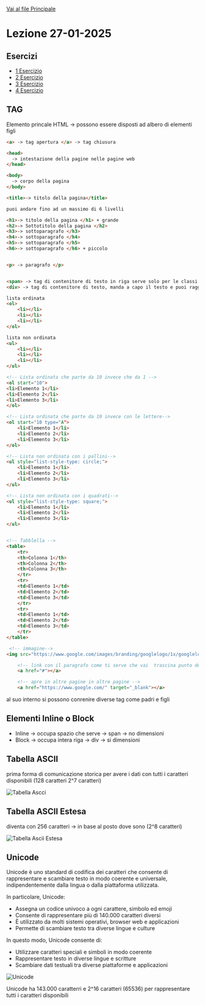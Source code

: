 [Vai al file Principale ](../../Readme.md)

# Lezione 27-01-2025

## Esercizi

- [1 Esercizio](Esercizi/1_Esercizio/Prova.html)
- [2 Esercizio](Esercizi/2_Esercizio/Prova.html)
- [3 Esercizio](Esercizi/3_Esercizio/)
- [4 Esercizio](Esercizi/4_Esercizio/)

## TAG

Elemento princale HTML -> possono essere disposti ad albero di elementi figli

```html
<a> -> tag apertura </a> -> tag chiusura

<head>
  -> intestazione della pagine nelle pagine web
</head>

<body>
  -> corpo della pagina
</body>

<title>-> titolo della pagina</title>

puoi andare fino ad un massimo di 6 livelli

<h1>-> titolo della pagina </h1> + grande
<h2>-> Sottotitolo della pagina </h2>
<h3>-> sottoparagrafo </h3>
<h4>-> sottoparagrafo </h4>
<h5>-> sottoparagrafo </h5>
<h6>-> sottoparagrafo </h6> + piccolo


<p> -> paragrafo </p>


<span> -> tag di contenitore di testo in riga serve solo per le classi e per raggiungere il testo</span>
<div> -> tag di contenitore di testo, manda a capo il testo e puoi raggiundere con delle classi dove quele testo ha le caratteristiche di quella classe</div>

lista ordinata
<ol>
    <li></li>
    <li></li>
    <li></li>
</ol>

lista non ordinata
<ul>
    <li></li>
    <li></li>
    <li></li>
</ul>

<!-- Lista ordinata che parte da 10 invece che da 1 -->
<ol start="10">
<li>Elemento 1</li>
<li>Elemento 2</li>
<li>Elemento 3</li>
</ol>

<!-- Lista ordinata che parte da 10 invece con le lettere-->
<ol start="10 type="A">
    <li>Elemento 1</li>
    <li>Elemento 2</li>
    <li>Elemento 3</li>
</ol>

<!-- Lista non ordinata con i pallini-->
<ul style="list-style-type: circle;">
    <li>Elemento 1</li>
    <li>Elemento 2</li>
    <li>Elemento 3</li>
</ul>

<!-- Lista non ordinata con i quadrati-->
<ul style="list-style-type: square;">
    <li>Elemento 1</li>
    <li>Elemento 2</li>
    <li>Elemento 3</li>
</ul>


<!-- Tabblella -->
<table>
    <tr>
    <th>Colonna 1</th>
    <th>Colonna 2</th>
    <th>Colonna 3</th>
    </tr>
    <tr>
    <td>Elemento 1</td>
    <td>Elemento 2</td>
    <td>Elemento 3</td>
    </tr>
    <tr>
    <td>Elemento 1</td>
    <td>Elemento 2</td>
    <td>Elemento 3</td>
    </tr>
</table>

 <!-- immagine-->
<img src="https://www.google.com/images/branding/googlelogo/1x/googlelogo_color_272x92dp.png" alt="Google Logo" width="272" height="92" />

    <!-- link con il paragrafo come ti serve che vai  trascina punto della pagina-->
    <a href="#"></a>

    <!-- apre in altre pagine in altre pagine -->
    <a href="https://www.google.com/" target="_blank"></a>

```

al suo interno si possono conrenire diverse tag come padri e figli

## Elementi Inline o Block

- Inline -> occupa spazio che serve -> span -> no dimensioni
- Block -> occupa intera riga -> div -> si dimensioni

## Tabella ASCII

prima forma di comunicazione storica per avere i dati con tutti i caratteri disponibili (128 caratteri 2^7 caratteri)

![Tabella Ascci](https://th.bing.com/th/id/R.bcf26098d65dc039b385210134f05a20?rik=qchBuc5OMxZJsQ&riu=http%3a%2f%2fwww.pierolucarelli.it%2fcodiciascii%2fasciistd.gif&ehk=VJvBQBStaQ6mRj%2fqup1C1TRbWLW0Fv2NhC1xKOy3zd4%3d&risl=&pid=ImgRaw&r=0)



## Tabella ASCII Estesa

diventa con 256 caratteri -> in base al posto dove sono (2^8 caratteri)

![Tabella Ascii Estesa](https://ilmondoinformatico.com/wp-content/uploads/2019/02/tabella-caratteri-Ascii.jpg)

## Unicode

Unicode è uno standard di codifica dei caratteri che consente di rappresentare e scambiare testo in modo coerente e universale, indipendentemente dalla lingua o dalla piattaforma utilizzata.

In particolare, Unicode:

- Assegna un codice univoco a ogni carattere, simbolo ed emoji
- Consente di rappresentare più di 140.000 caratteri diversi
- È utilizzato da molti sistemi operativi, browser web e applicazioni
- Permette di scambiare testo tra diverse lingue e culture

In questo modo, Unicode consente di:

- Utilizzare caratteri speciali e simboli in modo coerente
- Rappresentare testo in diverse lingue e scritture
- Scambiare dati testuali tra diverse piattaforme e applicazioni

![Unicode](https://articles-images.sftcdn.net/wp-content/uploads/sites/4/2014/10/unicode-header.png)

Unicode ha 143.000 caratterri e 2^16 caratteri (65536) per rappresentare tutti i caratteri disponibili